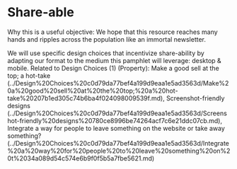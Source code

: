 # Share-able

Why this is a useful objective: We hope that this resource reaches many hands and ripples across the population like an immortal newsletter. 

We will use specific design choices that incentivize share-ability by adapting our format to the medium this pamphlet will leverage: desktop & mobile. 
Related to Design Choices (1) (Property): Make a good sell at the top; a hot-take (../Design%20Choices%20c0d79da77bef4a199d9eaa1e5ad3563d/Make%20a%20good%20sell%20at%20the%20top;%20a%20hot-take%20207b1ed305c74b6ba4f024098009539f.md), Screenshot-friendly designs (../Design%20Choices%20c0d79da77bef4a199d9eaa1e5ad3563d/Screenshot-friendly%20designs%20780ce8996be74264acf7c6e21ddc07cb.md), Integrate a way for people to leave something on the website or take away something? (../Design%20Choices%20c0d79da77bef4a199d9eaa1e5ad3563d/Integrate%20a%20way%20for%20people%20to%20leave%20something%20on%20t%2034a089d54c574e6b9f0f5b5a7fbe5621.md)